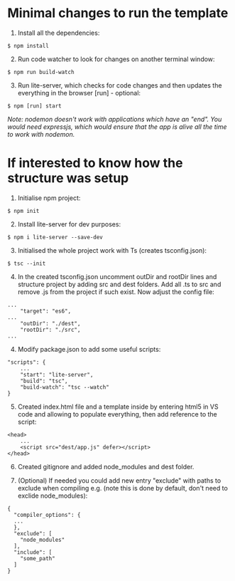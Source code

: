 # Minimal changes to run the template

1. Install all the dependencies:

```
$ npm install
```

2. Run code watcher to look for changes on another terminal window:

```
$ npm run build-watch
```

3. Run lite-server, which checks for code changes and then updates the everything in the browser [run] - optional:

```
$ npm [run] start
```

_Note: nodemon doesn't work with applications which have an "end". You would need expressjs, which would ensure that the app is alive all the time to work with nodemon._

# If interested to know how the structure was setup

1. Initialise npm project:

```
$ npm init
```

2. Install lite-server for dev purposes:

```
$ npm i lite-server --save-dev
```

3. Initialised the whole project work with Ts (creates tsconfig.json):

```
$ tsc --init
```

4. In the created tsconfig.json uncomment outDir and rootDir lines and structure project by adding src and dest folders. Add all .ts to src and remove .js from the project if such exist. Now adjust the config file:

```
...
    "target": "es6",
...
    "outDir": "./dest",
    "rootDir": "./src",
...
```


4. Modify package.json to add some useful scripts:

```
"scripts": {
    ...
    "start": "lite-server",
    "build": "tsc",
    "build-watch": "tsc --watch"
}
```

5. Created index.html file and a template inside by entering html5 in VS code and allowing to populate everything, then add reference to the script:

```
<head>
    ...
    <script src="dest/app.js" defer></script>
</head>
```

6. Created gitignore and added node_modules and dest folder.

7. (Optional) If needed you could add new entry "exclude" with paths to exclude when compiling e.g. (note this is done by default, don't need to exclide node_modules):

```
{
  "compiler_options": {
  ...
  },
  "exclude": [
    "node_modules"
  ],
  "include": [
    "some_path"
  ]
}
```
